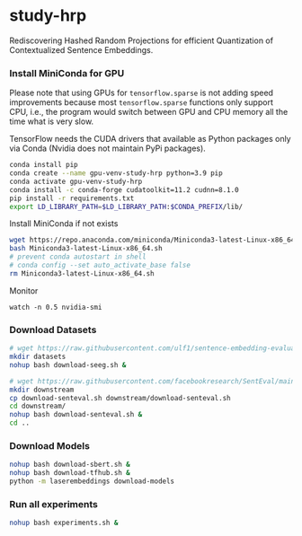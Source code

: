 # study-hrp
Rediscovering Hashed Random Projections for efficient Quantization of Contextualized Sentence Embeddings.


### Install MiniConda for GPU
Please note that using GPUs for `tensorflow.sparse` is not adding speed improvements because most `tensorflow.sparse` functions only support CPU, i.e., the program would switch between GPU and CPU memory all the time what is very slow.

TensorFlow needs the CUDA drivers that available as Python packages only via Conda (Nvidia does not maintain PyPi packages).

```sh
conda install pip
conda create --name gpu-venv-study-hrp python=3.9 pip
conda activate gpu-venv-study-hrp
conda install -c conda-forge cudatoolkit=11.2 cudnn=8.1.0
pip install -r requirements.txt
export LD_LIBRARY_PATH=$LD_LIBRARY_PATH:$CONDA_PREFIX/lib/
```

Install MiniConda if not exists
```sh
wget https://repo.anaconda.com/miniconda/Miniconda3-latest-Linux-x86_64.sh
bash Miniconda3-latest-Linux-x86_64.sh
# prevent conda autostart in shell
# conda config --set auto_activate_base false
rm Miniconda3-latest-Linux-x86_64.sh
```

Monitor
```
watch -n 0.5 nvidia-smi
```


### Download Datasets

```sh
# wget https://raw.githubusercontent.com/ulf1/sentence-embedding-evaluation-german/main/download-datasets.sh -O download-seeg.sh
mkdir datasets
nohup bash download-seeg.sh &
```

```sh
# wget https://raw.githubusercontent.com/facebookresearch/SentEval/main/data/downstream/get_transfer_data.bash -O download-senteval.sh
mkdir downstream
cp download-senteval.sh downstream/download-senteval.sh
cd downstream/ 
nohup bash download-senteval.sh &
cd ..
```

### Download Models

```sh
nohup bash download-sbert.sh &
nohup bash download-tfhub.sh &
python -m laserembeddings download-models
```

### Run all experiments
```sh
nohup bash experiments.sh &
```

